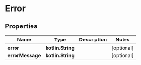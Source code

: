 
# Error

## Properties
Name | Type | Description | Notes
------------ | ------------- | ------------- | -------------
**error** | **kotlin.String** |  |  [optional]
**errorMessage** | **kotlin.String** |  |  [optional]



